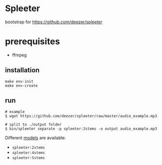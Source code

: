 # Spleeter

bootstrap for https://github.com/deezer/spleeter

# prerequisites

- ffmpeg

## installation

```shell
make env-init
make env-create
```

## run

```shell
# example
$ wget https://github.com/deezer/spleeter/raw/master/audio_example.mp3

# split to ./output folder
$ bin/spleeter separate -p spleeter:2stems -o output audio_example.mp3
```

Different [models](https://github.com/deezer/spleeter?tab=readme-ov-file#about) are available:
- `spleeter:2stems`
- `spleeter:4stems`
- `spleeter:5stems`

